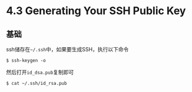 # 4.3 Generating Your SSH Public Key

## 基础

ssh储存在`~/.ssh`中，如果要生成SSH，执行以下命令

```console
$ ssh-keygen -o
```

然后打开`id_dsa.pub`复制即可

```console
$ cat ~/.ssh/id_rsa.pub
```

